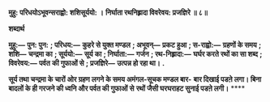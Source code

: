 **मुहु: परिधयोऽभूवन्सराह्वो: शशिसूर्ययो: ।** **निर्घाता रथनिह्र्रादा विवरेवय: प्रजज्ञिरे ॥ ८॥** 

**शब्दार्थ** 

**मुहु:—** **पुन: पुन:** **; परिधय:—** **कुहरे से युक्त मण्डल** **; अभूवन्—** **प्रकट हुआ** **; स-राह्वो:—** **ग्रहणों के समय** **; शशि—** **चन्द्रमा का** **; सूर्ययो:—** **सूर्य का** **; निर्घाता:—** **गर्जन** **; रथ-निह्र्रादा:—** **घर्घर करते रथों का सा शब्द** **; विवरेवय:—** **पर्वत** **की गुफाओं से** **; प्रजज्ञिरे—** **उत्पन्न हो रहा था।** **.** 

**सूर्य तथा चन्द्रमा के चारों ओर ग्रहण लगने के समय अमंगल-सूचक मण्डल बार-** **बार दिखाई पडऩे लगा। बिना बादलों के ही गरजने की ध्वनि और पर्वत की गुफाओं से** **रथों जैसी घरघराहट सुनाई पडऩे लगी।** **** 